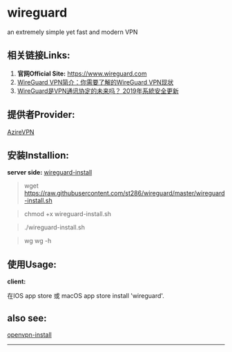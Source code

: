 # wireguard
an extremely simple yet fast and modern VPN

## 相关链接Links:

1. **官网Official Site:** https://www.wireguard.com
2. [WireGuard VPN简介：你需要了解的WireGuard VPN现状](https://bynss.com/2019/26577.html)
3. [WireGuard是VPN通讯协定的未来吗？ 2019年系統安全更新](https://zh.vpnmentor.com/blog/wireguard是vpn通讯协定的未来吗？年系統安全更新/)

## 提供者Provider:

[AzireVPN](https://www.azirevpn.com)

## 安装Installion:
**server side:**
[wireguard-install](https://github.com/l-n-s/wireguard-install)

> wget https://raw.githubusercontent.com/st286/wireguard/master/wireguard-install.sh

> chmod +x wireguard-install.sh

> ./wireguard-install.sh

> wg 
> wg -h


## 使用Usage:
**client:**

在IOS app store 或 macOS app store install 'wireguard'.


## also see:

[openvpn-install](https://github.com/Nyr/openvpn-install)

---

